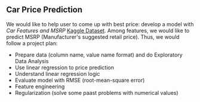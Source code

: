 ## Car Price Prediction
We would like to help user to come up with best price: develop a model with *Car Features and MSRP* [Kaggle Dataset](https://www.kaggle.com/CooperUnion/cardataset).
Among features, we would like to predict MSRP (Manufacturer's suggested retail price). Thus, we would follow a project plan:
- Prepare data (column name, value name format) and do Exploratory Data Analysis
- Use linear regression to price prediction
- Understand linear regression logic
- Evaluate model with RMSE (root-mean-square error)
- Feature engineering
- Regularization (solve some paast problems with numerical values)

